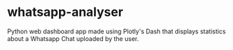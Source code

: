 # whatsapp-analyser

Python web dashboard app made using Plotly's Dash that displays statistics about a Whatsapp Chat uploaded by the user.
